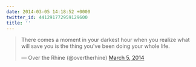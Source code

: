 ```yaml
---
date: 2014-03-05 14:18:52 +0000
twitter_id: 441291772959129600
title: ''
---
```


<blockquote class="twitter-tweet"><p lang="en" dir="ltr">There comes a moment in your darkest hour when you realize what will save you is the thing you&#39;ve been doing your whole life.</p>&mdash; Over the Rhine (@overtherhine) <a href="https://twitter.com/overtherhine/status/441250949386870784?ref_src=twsrc%5Etfw">March 5, 2014</a></blockquote>
<script async src="https://platform.twitter.com/widgets.js" charset="utf-8"></script>
